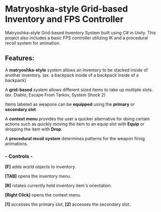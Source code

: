 # Matryoshka-style Grid-based Inventory and FPS Controller
 Matryoshka-style Grid-based Inventory System built using C# in Unity.
 This project also includes a basic FPS controller utilizing IK and a procedural recoil system for animation.

## Features:

A **matryoshka-style** system allows an inventory to be stacked inside of another inventory. 
(ex. a backpack inside of a backpack inside of a backpack)

A **grid-based** system allows different sized items to take up multiple slots.
(ex. Diablo, Escape From Tarkov, System Shock 2)

Items labeled as weapons can be **equipped** using the **primary** or **secondary slot**.

A **context menu** provides the user a quicker alternative for doing certain actions such as quickly moving the item to an equip slot with **Equip** or dropping the item with **Drop**.

A **procedural recoil system** determines patterns for the weapon firing animations.

### - Controls -
**[F]** adds world objects to inventory.

**[TAB]** opens the inventory menu.

**[R]** rotates currently held inventory item's orientation.

**[Right Click]** opens the context menu.

**[1]** accesses the primary slot, **[2]** accesses the secondary slot.
